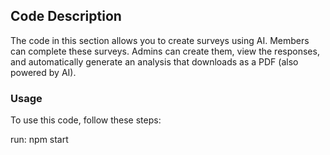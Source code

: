 ## Code Description

The code in this section allows you to create surveys using AI. Members can complete these surveys. Admins can create them, view the responses, and automatically generate an analysis that downloads as a PDF (also powered by AI). 

### Usage

To use this code, follow these steps:

run: npm start